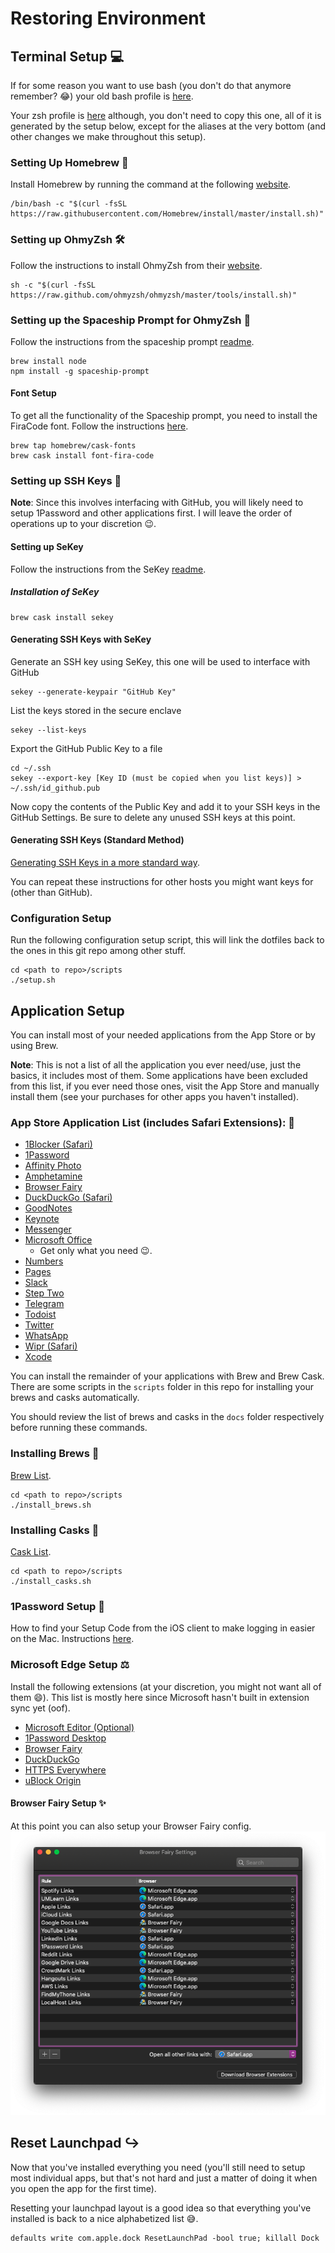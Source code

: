 # Restoring Environment

## Terminal Setup :computer:

If for some reason you want to use bash (you don't do that anymore remember? :joy:) your old bash profile is [here](../data/.bash_profile).

Your zsh profile is [here](../data/.zshrc) although, you don't need to copy this one, all of it is generated by the setup below, except for the aliases at the very bottom (and other changes we make throughout this setup).

### Setting Up Homebrew 🧪

Install Homebrew by running the command at the following [website](https://brew.sh).

```shell
/bin/bash -c "$(curl -fsSL https://raw.githubusercontent.com/Homebrew/install/master/install.sh)"
```

### Setting up OhmyZsh :hammer_and_wrench:

Follow the instructions to install OhmyZsh from their [website](https://ohmyz.sh).

```shell
sh -c "$(curl -fsSL https://raw.github.com/ohmyzsh/ohmyzsh/master/tools/install.sh)"
```

### Setting up the Spaceship Prompt for OhmyZsh :space_invader:

Follow the instructions from the spaceship prompt [readme](https://github.com/denysdovhan/spaceship-prompt).

```shell
brew install node
npm install -g spaceship-prompt
```

#### Font Setup

To get all the functionality of the Spaceship prompt, you need to install the FiraCode font. Follow the instructions [here](https://github.com/tonsky/FiraCode/wiki/Installing).

```shell
brew tap homebrew/cask-fonts
brew cask install font-fira-code
```

### Setting up SSH Keys :key:

**Note**: Since this involves interfacing with GitHub, you will likely need to setup 1Password and other applications first. I will leave the order of operations up to your discretion :wink:.

#### Setting up SeKey

Follow the instructions from the SeKey [readme](https://github.com/sekey/sekey).

##### Installation of SeKey

```shell
brew cask install sekey
```

#### Generating SSH Keys with SeKey

Generate an SSH key using SeKey, this one will be used to interface with GitHub

```shell
sekey --generate-keypair "GitHub Key"
```

List the keys stored in the secure enclave

```shell
sekey --list-keys
```

Export the GitHub Public Key to a file

```shell
cd ~/.ssh
sekey --export-key [Key ID (must be copied when you list keys)] > ~/.ssh/id_github.pub
```

Now copy the contents of the Public Key and add it to your SSH keys in the GitHub Settings. Be sure to delete any unused SSH keys at this point.

#### Generating SSH Keys (Standard Method)

[Generating SSH Keys in a more standard way](https://docs.gitlab.com/ee/ssh/README.html#generating-a-new-ssh-key-pair).

You can repeat these instructions for other hosts you might want keys for (other than GitHub).

### Configuration Setup

Run the following configuration setup script, this will link the dotfiles back to the ones in this git repo among other stuff.

```shell
cd <path to repo>/scripts
./setup.sh
```

## Application Setup

You can install most of your needed applications from the App Store or by using Brew.

**Note**: This is not a list of all the application you ever need/use, just the basics, it includes most of them. Some applications have been excluded from this list, if you ever need those ones, visit the App Store and manually install them (see your purchases for other apps you haven't installed).

### App Store Application List (includes Safari Extensions): :apple:

- [1Blocker (Safari)](https://apps.apple.com/ca/app/1blocker-for-safari/id1107421413?mt=12)
- [1Password](https://apps.apple.com/ca/app/1password-7-password-manager/id1333542190?mt=12)
- [Affinity Photo](https://apps.apple.com/ca/app/affinity-photo/id824183456?mt=12)
- [Amphetamine](https://apps.apple.com/ca/app/amphetamine/id937984704?mt=12)
- [Browser Fairy](https://apps.apple.com/ca/app/browser-fairy/id483014855?mt=12)
- [DuckDuckGo (Safari)](https://apps.apple.com/ca/app/duckduckgo-privacy-essentials/id1482920575?mt=12)
- [GoodNotes](https://apps.apple.com/ca/app/goodnotes-5-notes-pdf/id1480793815?mt=12)
- [Keynote](https://apps.apple.com/ca/app/keynote/id409183694?mt=12)
- [Messenger](https://apps.apple.com/ca/app/messenger/id1480068668?mt=12)
- [Microsoft Office](https://apps.apple.com/ca/app-bundle/microsoft-office-365/id1450038993?mt=12)
  - Get only what you need :wink:.
- [Numbers](https://apps.apple.com/ca/app/numbers/id409203825?mt=12)
- [Pages](https://apps.apple.com/ca/app/pages/id409201541?mt=12)
- [Slack](https://apps.apple.com/ca/app/slack/id803453959?mt=12)
- [Step Two](https://apps.apple.com/ca/app/step-two/id1448916662?mt=12)
- [Telegram](https://apps.apple.com/ca/app/telegram/id747648890?mt=12)
- [Todoist](https://apps.apple.com/ca/app/todoist-to-do-list-tasks/id585829637?mt=12)
- [Twitter](https://apps.apple.com/ca/app/twitter/id1482454543?mt=12)
- [WhatsApp](https://apps.apple.com/ca/app/whatsapp-desktop/id1147396723?mt=12)
- [Wipr (Safari)](https://apps.apple.com/ca/app/wipr/id1320666476?mt=12)
- [Xcode](https://apps.apple.com/ca/app/xcode/id497799835?mt=12)

You can install the remainder of your applications with Brew and Brew Cask. There are some scripts in the `scripts` folder in this repo for installing your brews and casks automatically.

You should review the list of brews and casks in the `docs` folder respectively before running these commands.

### Installing Brews :beer:

[Brew List](../data/brew_list.txt).

```shell
cd <path to repo>/scripts
./install_brews.sh
```

### Installing Casks :beers:

[Cask List](../data/cask_list.txt).

```shell
cd <path to repo>/scripts
./install_casks.sh
```

### 1Password Setup :closed_lock_with_key:

How to find your Setup Code from the iOS client to make logging in easier on the Mac. Instructions [here](https://support.1password.com/secret-key/#ios).

### Microsoft Edge Setup :balance_scale:

Install the following extensions (at your discretion, you might not want all of them :smile:). This list is mostly here since Microsoft hasn't built in extension sync yet (oof).

- [Microsoft Editor (Optional)](https://microsoftedge.microsoft.com/addons/detail/hokifickgkhplphjiodbggjmoafhignh)
- [1Password Desktop](https://chrome.google.com/webstore/detail/1password-extension-deskt/aomjjhallfgjeglblehebfpbcfeobpgk)
- [Browser Fairy](https://chrome.google.com/webstore/detail/browser-fairy/ihfblkkmkmcgejfkgmkiipplonimjnec)
- [DuckDuckGo](https://chrome.google.com/webstore/detail/duckduckgo-privacy-essent/bkdgflcldnnnapblkhphbgpggdiikppg)
- [HTTPS Everywhere](https://chrome.google.com/webstore/detail/https-everywhere/gcbommkclmclpchllfjekcdonpmejbdp)
- [uBlock Origin](https://chrome.google.com/webstore/detail/ublock-origin/cjpalhdlnbpafiamejdnhcphjbkeiagm)

#### Browser Fairy Setup :sparkles:

At this point you can also setup your Browser Fairy config. ![Browser Fairy Config](../data/browser_fairy_config.png)

## Reset Launchpad :arrow_right_hook:

Now that you've installed everything you need (you'll still need to setup most individual apps, but that's not hard and just a matter of doing it when you open the app for the first time).

Resetting your launchpad layout is a good idea so that everything you've installed is back to a nice alphabetized list :sweat_smile:.

```shell
defaults write com.apple.dock ResetLaunchPad -bool true; killall Dock
```
